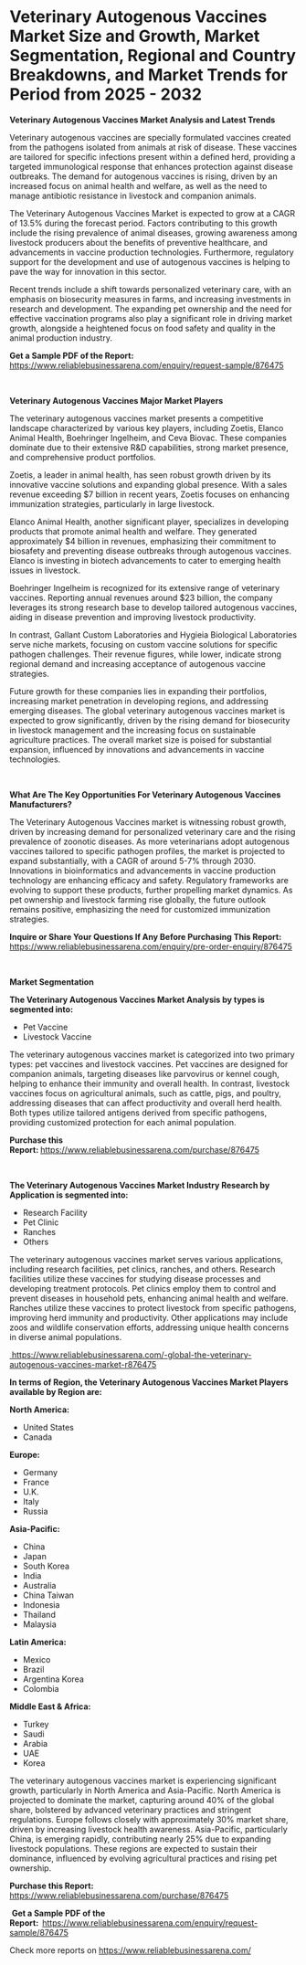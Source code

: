 <p><h1>Veterinary Autogenous Vaccines Market Size and Growth, Market Segmentation, Regional and Country Breakdowns, and Market Trends for Period from 2025 -  2032</h1></p><p><strong>Veterinary Autogenous Vaccines Market Analysis and Latest Trends</strong></p>
<p><p>Veterinary autogenous vaccines are specially formulated vaccines created from the pathogens isolated from animals at risk of disease. These vaccines are tailored for specific infections present within a defined herd, providing a targeted immunological response that enhances protection against disease outbreaks. The demand for autogenous vaccines is rising, driven by an increased focus on animal health and welfare, as well as the need to manage antibiotic resistance in livestock and companion animals.</p><p>The Veterinary Autogenous Vaccines Market is expected to grow at a CAGR of 13.5% during the forecast period. Factors contributing to this growth include the rising prevalence of animal diseases, growing awareness among livestock producers about the benefits of preventive healthcare, and advancements in vaccine production technologies. Furthermore, regulatory support for the development and use of autogenous vaccines is helping to pave the way for innovation in this sector.</p><p>Recent trends include a shift towards personalized veterinary care, with an emphasis on biosecurity measures in farms, and increasing investments in research and development. The expanding pet ownership and the need for effective vaccination programs also play a significant role in driving market growth, alongside a heightened focus on food safety and quality in the animal production industry.</p></p>
<p><strong>Get a Sample PDF of the Report:&nbsp;</strong> <a href="https://www.reliablebusinessarena.com/enquiry/request-sample/876475?utm_campaign=3017&utm_medium=2&utm_source=Github&utm_content=ia&utm_term=30032025&utm_id=veterinary-autogenous-vaccines">https://www.reliablebusinessarena.com/enquiry/request-sample/876475</a></p>
<p>&nbsp;</p>
<p><strong>Veterinary Autogenous Vaccines Major Market Players</strong></p>
<p><p>The veterinary autogenous vaccines market presents a competitive landscape characterized by various key players, including Zoetis, Elanco Animal Health, Boehringer Ingelheim, and Ceva Biovac. These companies dominate due to their extensive R&D capabilities, strong market presence, and comprehensive product portfolios.</p><p>Zoetis, a leader in animal health, has seen robust growth driven by its innovative vaccine solutions and expanding global presence. With a sales revenue exceeding $7 billion in recent years, Zoetis focuses on enhancing immunization strategies, particularly in large livestock.</p><p>Elanco Animal Health, another significant player, specializes in developing products that promote animal health and welfare. They generated approximately $4 billion in revenues, emphasizing their commitment to biosafety and preventing disease outbreaks through autogenous vaccines. Elanco is investing in biotech advancements to cater to emerging health issues in livestock.</p><p>Boehringer Ingelheim is recognized for its extensive range of veterinary vaccines. Reporting annual revenues around $23 billion, the company leverages its strong research base to develop tailored autogenous vaccines, aiding in disease prevention and improving livestock productivity.</p><p>In contrast, Gallant Custom Laboratories and Hygieia Biological Laboratories serve niche markets, focusing on custom vaccine solutions for specific pathogen challenges. Their revenue figures, while lower, indicate strong regional demand and increasing acceptance of autogenous vaccine strategies.</p><p>Future growth for these companies lies in expanding their portfolios, increasing market penetration in developing regions, and addressing emerging diseases. The global veterinary autogenous vaccines market is expected to grow significantly, driven by the rising demand for biosecurity in livestock management and the increasing focus on sustainable agriculture practices. The overall market size is poised for substantial expansion, influenced by innovations and advancements in vaccine technologies.</p></p>
<p>&nbsp;</p>
<p><strong>What Are The Key Opportunities For Veterinary Autogenous Vaccines Manufacturers?</strong></p>
<p><p>The Veterinary Autogenous Vaccines market is witnessing robust growth, driven by increasing demand for personalized veterinary care and the rising prevalence of zoonotic diseases. As more veterinarians adopt autogenous vaccines tailored to specific pathogen profiles, the market is projected to expand substantially, with a CAGR of around 5-7% through 2030. Innovations in bioinformatics and advancements in vaccine production technology are enhancing efficacy and safety. Regulatory frameworks are evolving to support these products, further propelling market dynamics. As pet ownership and livestock farming rise globally, the future outlook remains positive, emphasizing the need for customized immunization strategies.</p></p>
<p><strong>Inquire or Share Your Questions If Any Before Purchasing This Report:</strong> <a href="https://www.reliablebusinessarena.com/enquiry/pre-order-enquiry/876475?utm_campaign=3017&utm_medium=2&utm_source=Github&utm_content=ia&utm_term=30032025&utm_id=veterinary-autogenous-vaccines">https://www.reliablebusinessarena.com/enquiry/pre-order-enquiry/876475</a></p>
<p>&nbsp;</p>
<p><strong>Market Segmentation</strong></p>
<p><strong>The Veterinary Autogenous Vaccines Market Analysis by types is segmented into:</strong></p>
<p><ul><li>Pet Vaccine</li><li>Livestock Vaccine</li></ul></p>
<p><p>The veterinary autogenous vaccines market is categorized into two primary types: pet vaccines and livestock vaccines. Pet vaccines are designed for companion animals, targeting diseases like parvovirus or kennel cough, helping to enhance their immunity and overall health. In contrast, livestock vaccines focus on agricultural animals, such as cattle, pigs, and poultry, addressing diseases that can affect productivity and overall herd health. Both types utilize tailored antigens derived from specific pathogens, providing customized protection for each animal population.</p></p>
<p><strong>Purchase this Report:&nbsp;</strong><a href="https://www.reliablebusinessarena.com/purchase/876475?utm_campaign=3017&utm_medium=2&utm_source=Github&utm_content=ia&utm_term=30032025&utm_id=veterinary-autogenous-vaccines">https://www.reliablebusinessarena.com/purchase/876475</a></p>
<p>&nbsp;</p>
<p><strong>The Veterinary Autogenous Vaccines Market Industry Research by Application is segmented into:</strong></p>
<p><ul><li>Research Facility</li><li>Pet Clinic</li><li>Ranches</li><li>Others</li></ul></p>
<p><p>The veterinary autogenous vaccines market serves various applications, including research facilities, pet clinics, ranches, and others. Research facilities utilize these vaccines for studying disease processes and developing treatment protocols. Pet clinics employ them to control and prevent diseases in household pets, enhancing animal health and welfare. Ranches utilize these vaccines to protect livestock from specific pathogens, improving herd immunity and productivity. Other applications may include zoos and wildlife conservation efforts, addressing unique health concerns in diverse animal populations.</p></p>
<p><a href="https://www.reliablebusinessarena.com/-global-the-veterinary-autogenous-vaccines-market-r876475?utm_campaign=3017&utm_medium=2&utm_source=Github&utm_content=ia&utm_term=30032025&utm_id=veterinary-autogenous-vaccines">&nbsp;https://www.reliablebusinessarena.com/-global-the-veterinary-autogenous-vaccines-market-r876475</a></p>
<p><strong>In terms of Region, the Veterinary Autogenous Vaccines Market Players available by Region are:</strong></p>
<p>
    <p> <strong> North America: </strong>
        <ul>
            <li>United States</li>
            <li>Canada</li>
        </ul>
        </p> 
    <p> <strong> Europe: </strong>
        <ul>
            <li>Germany</li>
            <li>France</li>
            <li>U.K.</li>
            <li>Italy</li>
            <li>Russia</li>
        </ul>
        </p> 
    <p> <strong> Asia-Pacific: </strong>
        <ul>
            <li>China</li>
            <li>Japan</li>
            <li>South Korea</li>
            <li>India</li>
            <li>Australia</li>
            <li>China Taiwan</li>
            <li>Indonesia</li>
            <li>Thailand</li>
            <li>Malaysia</li>
        </ul>
        </p> 
    <p> <strong> Latin America: </strong>
        <ul>
            <li>Mexico</li>
            <li>Brazil</li>
            <li>Argentina Korea</li>
            <li>Colombia</li>
        </ul>
        </p> 
    <p> <strong> Middle East & Africa: </strong>
        <ul>
            <li>Turkey</li>
            <li>Saudi</li>
            <li>Arabia</li>
            <li>UAE</li>
            <li>Korea</li>
        </ul>
    </p>
    </p>
<p><p>The veterinary autogenous vaccines market is experiencing significant growth, particularly in North America and Asia-Pacific. North America is projected to dominate the market, capturing around 40% of the global share, bolstered by advanced veterinary practices and stringent regulations. Europe follows closely with approximately 30% market share, driven by increasing livestock health awareness. Asia-Pacific, particularly China, is emerging rapidly, contributing nearly 25% due to expanding livestock populations. These regions are expected to sustain their dominance, influenced by evolving agricultural practices and rising pet ownership.</p></p>
<p><strong>Purchase this Report: </strong><a href="https://www.reliablebusinessarena.com/purchase/876475?utm_campaign=3017&utm_medium=2&utm_source=Github&utm_content=ia&utm_term=30032025&utm_id=veterinary-autogenous-vaccines">https://www.reliablebusinessarena.com/purchase/876475</a></p>
<p>&nbsp;<strong>Get a Sample PDF of the Report:&nbsp;&nbsp;</strong><a href="https://www.reliablebusinessarena.com/enquiry/request-sample/876475?utm_campaign=3017&utm_medium=2&utm_source=Github&utm_content=ia&utm_term=30032025&utm_id=veterinary-autogenous-vaccines">https://www.reliablebusinessarena.com/enquiry/request-sample/876475</a></p>
<p><strong></strong></p>
<p>Check more reports on <a href="https://www.reliablebusinessarena.com/?utm_campaign=3017&utm_medium=2&utm_source=Github&utm_content=ia&utm_term=30032025&utm_id=veterinary-autogenous-vaccines">https://www.reliablebusinessarena.com/</a></p>